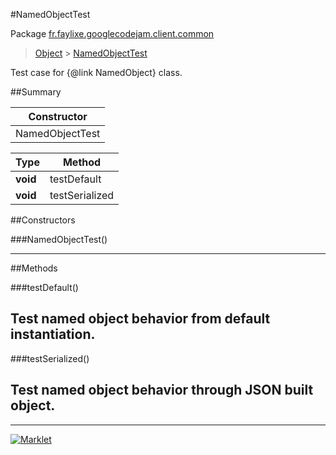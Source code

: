 #NamedObjectTest

Package [fr.faylixe.googlecodejam.client.common](README.md)<br>
> [Object](../../../../java/lang/Object.md) > [NamedObjectTest](NamedObjectTest.md)

Test case for {@link NamedObject} class.

##Summary

| Constructor |
|  ---  |
NamedObjectTest | ()

Type | Method
 --- | --- 
**void** | testDefault
**void** | testSerialized


##Constructors

###NamedObjectTest()



---

##Methods

###testDefault()


Test named object behavior from default instantiation.
---
###testSerialized()


Test named object behavior through JSON built object.
---
---
[![Marklet](https://img.shields.io/badge/Generated%20by-Marklet-green.svg)](https://github.com/Faylixe/marklet)